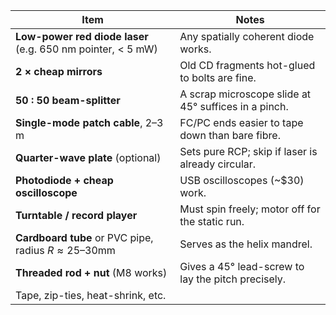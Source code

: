 | Item                                                        | Notes                                                |
| ----------------------------------------------------------- | ---------------------------------------------------- |
| **Low-power red diode laser** (e.g. 650 nm pointer, < 5 mW) | Any spatially coherent diode works.                  |
| **2 × cheap mirrors**                                       | Old CD fragments hot-glued to bolts are fine.        |
| **50 : 50 beam-splitter**                                   | A scrap microscope slide at 45° suffices in a pinch. |
| **Single-mode patch cable**, 2–3 m                          | FC/PC ends easier to tape down than bare fibre.      |
| **Quarter-wave plate** (optional)                           | Sets pure RCP; skip if laser is already circular.    |
| **Photodiode + cheap oscilloscope**                         | USB oscilloscopes (\~\$30) work.                     |
| **Turntable / record player**                               | Must spin freely; motor off for the static run.      |
| **Cardboard tube** or PVC pipe, radius $R≈25–30 \text{mm}$  | Serves as the helix mandrel.                         |
| **Threaded rod + nut** (M8 works)                           | Gives a 45° lead-screw to lay the pitch precisely.   |
| Tape, zip-ties, heat-shrink, etc.                           |                                                      |